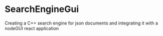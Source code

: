 # SearchEngineGui
Creating a C++ search engine for json documents and integrating it with a nodeGUI react application
